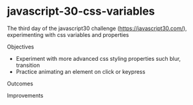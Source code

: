 # javascript-30-css-variables
The third day of the javascript30 challenge (https://javascript30.com/), experimenting with css variables and properties

Objectives
- Experiment with more advanced css styling properties such blur, transition
- Practice animating an element on click or keypress 

Outcomes


Improvements
